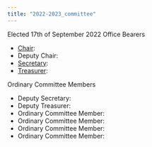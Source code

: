 ```yaml
---
title: "2022-2023_committee"
---
```

Elected 17th of September 2022 Office Bearers

-   [Chair](Chairperson):
-   Deputy Chair:
-   [Secretary](Secretary):
-   [Treasurer](Treasurer):

Ordinary Committee Members

-   Deputy Secretary:
-   Deputy Treasurer:
-   Ordinary Committee Member:
-   Ordinary Committee Member:
-   Ordinary Committee Member:
-   Ordinary Committee Member:
